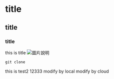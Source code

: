 # title
## title
### title
this is title
![圖片說明](https://static.wikia.nocookie.net/kirby/images/e/ed/K25_Waddle_Dee_artwork.png/revision/latest?cb=20180106032654&path-prefix=zh)

```
git clone
```
this is test2 12333
modify by local
modify by cloud
